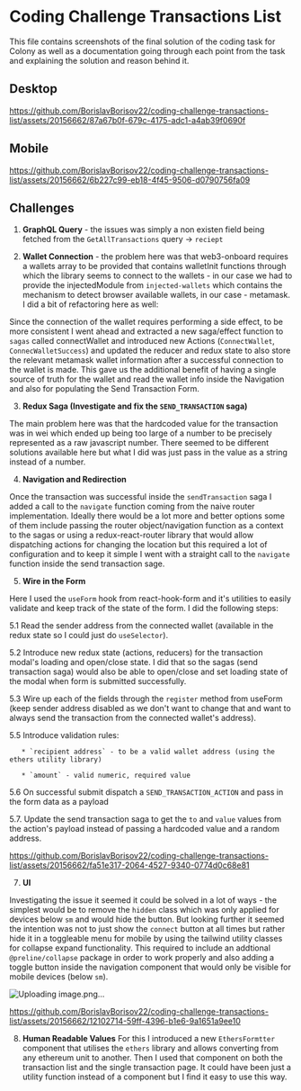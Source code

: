 # Coding Challenge Transactions List

This file contains screenshots of the final solution of the coding task for Colony as well as a documentation going through each point from the task and explaining the solution and reason behind it.


## Desktop

https://github.com/BorislavBorisov22/coding-challenge-transactions-list/assets/20156662/87a67b0f-679c-4175-adc1-a4ab39f0690f


## Mobile

https://github.com/BorislavBorisov22/coding-challenge-transactions-list/assets/20156662/6b227c99-eb18-4f45-9506-d0790756fa09

## Challenges
1. **GraphQL Query** - the issues was simply a non existen field being fetched from the `GetAllTransactions` query -> `reciept`

2. **Wallet Connection** - the problem here was that web3-onboard requires a wallets array to be provided that contains walletInit functions through which the library seems to connect to the wallets - in our case we had to provide the injectedModule from `injected-wallets` which contains the mechanism to detect browser available wallets, in our case - metamask. I did a bit of refactoring here as well:

 Since the connection of the wallet requires performing a side effect, to be more consistent I went ahead and extracted a new saga/effect function to `sagas` called connectWallet and introduced new Actions (`ConnectWallet`, `ConnecWalletSuccess`) and updated the reducer and redux state to also store the relevant metamask wallet information after a successful connection to the wallet is made. This gave us the additional benefit of having a single source of truth for the wallet and read the wallet info inside the Navigation and also for populating the Send Transaction Form.

3. **Redux Saga (Investigate and fix the `SEND_TRANSACTION` saga)**

The main problem here was that the hardcoded value for the transaction was in wei which ended up being too large of a number to be precisely represented as a raw javascript number. There seemed to be different solutions available here but what I did was just pass in the value as a string instead of a number.

4. **Navigation and Redirection**
 
 Once the transaction was successful inside the `sendTransaction` saga I added a call to the `navigate` function coming from the naive router implementation. Ideally there would be a lot more and better options some of them include passing the router object/navigation function as a context to the sagas or using a redux-react-router library that would allow dispatching actions for changing the location but this required a lot of configuration and to keep it simple I went with a straight call to the `navigate` function inside the send transaction sage.

5. **Wire in the Form**
 
  Here I used the `useForm` hook from react-hook-form and it's utilities to easily validate and keep track of the state of the form. I did the following steps:

   5.1 Read the sender address from the connected wallet (available in the redux state so I could just do `useSelector`).

   5.2 Introduce new redux state (actions, reducers) for the transaction modal's loading and open/close state. I did that so the sagas (send transaction saga) would also be able to open/close and set loading state of the modal when form is submitted successfully.

   5.3 Wire up each of the fields through the `register` method from useForm (keep sender address disabled as we don't want to change that and want to always send the transaction from the connected wallet's address).

   5.5 Introduce validation rules:
   
       * `recipient address` - to be a valid wallet address (using the ethers utility library)
   
       * `amount` - valid numeric, required value
   5.6 On successful submit dispatch a `SEND_TRANSACTION_ACTION` and pass in the form data as a payload
   
   5.7. Update the send transaction saga to get the `to` and `value` values from the action's payload instead of passing a hardcoded value and a random address.

https://github.com/BorislavBorisov22/coding-challenge-transactions-list/assets/20156662/fa51e317-2064-4527-9340-0774d0c68e81


7. **UI**

Investigating the issue it seemed it could be solved in a lot of ways - the simplest would be to remove the `hidden` class which was only applied for devices below `sm` and would hide the button. But looking further it seemed the intention was not to just show the `connect` button at all times but rather hide it in a toggleable menu for mobile by using the tailwind utility classes for collapse expand functionality. This required to include an addtional `@preline/collapse` package in order to work properly and also adding a toggle button inside the navigation component that would only be visible for mobile devices (below `sm`).

![Uploading image.png…]()



https://github.com/BorislavBorisov22/coding-challenge-transactions-list/assets/20156662/12102714-59ff-4396-b1e6-9a1651a9ee10


8. **Human Readable Values**
For this I introduced a new `EthersFormtter` component that utilises the `ethers` library and allows converting from any ethereum unit to another. Then I used that component on both the transaction list and the single transaction page. It could have been just a utility function instead of a component but I find it easy to use this way.
